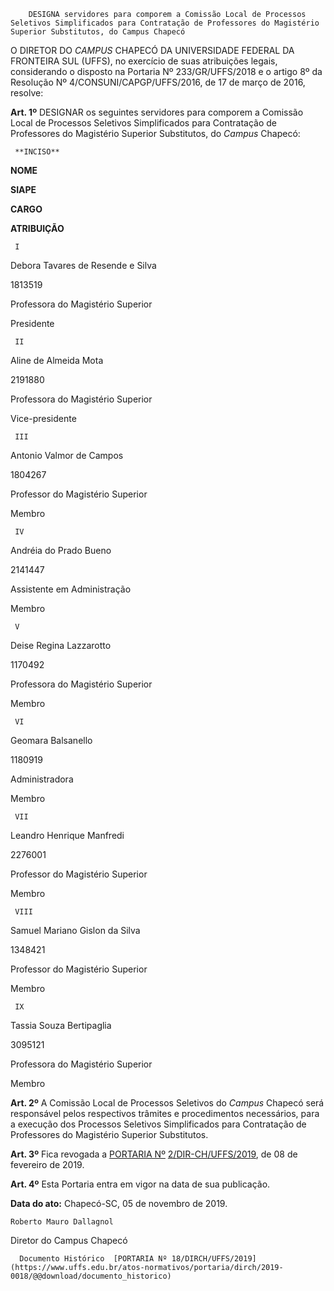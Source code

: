         DESIGNA servidores para comporem a Comissão Local de Processos Seletivos Simplificados para Contratação de Professores do Magistério Superior Substitutos, do Campus Chapecó  

 

 O DIRETOR DO *CAMPUS* CHAPECÓ DA UNIVERSIDADE FEDERAL DA FRONTEIRA SUL (UFFS), no exercício de suas atribuições legais, considerando o disposto na Portaria Nº 233/GR/UFFS/2018 e o artigo 8º da Resolução Nº 4/CONSUNI/CAPGP/UFFS/2016, de 17 de março de 2016, resolve:

   
**Art. 1º** DESIGNAR os seguintes servidores para comporem a Comissão Local de Processos Seletivos Simplificados para Contratação de Professores do Magistério Superior Substitutos, do *Campus* Chapecó: 

  

     **INCISO**

   **NOME**

   **SIAPE**

   **CARGO**

   **ATRIBUIÇÃO**

     I

   Debora Tavares de Resende e Silva

   1813519

   Professora do Magistério Superior

   Presidente

     II

   Aline de Almeida Mota

   2191880

   Professora do Magistério Superior

   Vice-presidente

     III

   Antonio Valmor de Campos

   1804267

   Professor do Magistério Superior

   Membro

     IV

   Andréia do Prado Bueno

   2141447

   Assistente em Administração

   Membro

     V

   Deise Regina Lazzarotto

   1170492

   Professora do Magistério Superior

   Membro

     VI

   Geomara Balsanello

   1180919

   Administradora

   Membro

     VII

   Leandro Henrique Manfredi

   2276001

   Professor do Magistério Superior

   Membro

     VIII

   Samuel Mariano Gislon da Silva

   1348421

   Professor do Magistério Superior

   Membro

     IX

   Tassia Souza Bertipaglia

   3095121

   Professora do Magistério Superior

   Membro

      

 **Art. 2º** A Comissão Local de Processos Seletivos do *Campus* Chapecó será responsável pelos respectivos trâmites e procedimentos necessários, para a execução dos Processos Seletivos Simplificados para Contratação de Professores do Magistério Superior Substitutos.

  

 **Art. 3º** Fica revogada a [PORTARIA Nº](https://www.uffs.edu.br/atos-normativos/portaria/gr/2018-0482) [2](https://www.uffs.edu.br/atos-normativos/portaria/gr/2018-0482)[/](https://www.uffs.edu.br/atos-normativos/portaria/gr/2018-0482)[DIR-CH](https://www.uffs.edu.br/atos-normativos/portaria/gr/2018-0482)[/UFFS/201](https://www.uffs.edu.br/atos-normativos/portaria/gr/2018-0482)[9](https://www.uffs.edu.br/atos-normativos/portaria/gr/2018-0482), de 08 de fevereiro de 2019.

  

 **Art. 4º** Esta Portaria entra em vigor na data de sua publicação.

  

  

   **Data do ato:** Chapecó-SC, 05 de novembro de 2019.   
 

    Roberto Mauro Dallagnol   
 Diretor do Campus Chapecó 

      Documento Histórico  [PORTARIA Nº 18/DIRCH/UFFS/2019](https://www.uffs.edu.br/atos-normativos/portaria/dirch/2019-0018/@@download/documento_historico)     
      